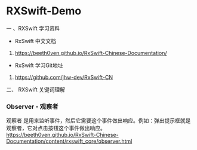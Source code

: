 # RXSwift-Demo
一 、RXSwift 学习资料

* RxSwift 中文文档

1. https://beeth0ven.github.io/RxSwift-Chinese-Documentation/

* RxSwift 学习Git地址

1. https://github.com/jhw-dev/RxSwift-CN

二、  RXSwift 关键词理解

### Observer - 观察者
观察者 是用来监听事件，然后它需要这个事件做出响应。例如：弹出提示框就是观察者，它对点击按钮这个事件做出响应。
https://beeth0ven.github.io/RxSwift-Chinese-Documentation/content/rxswift_core/observer.html


